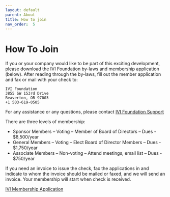 ```yaml
---
layout: default
parent: About
title: How to join
nav_order:  5
---
```


# How To Join

If you or your company would like to be part of this exciting
development, please download the IVI Foundation by-laws and membership
application (below). After reading through the by-laws, fill out the
member application and fax or mail with your check to:

```
IVI Foundation
3855 SW 153rd Drive
Beaverton, OR 97003
+1 503-619-0505
```

For any assistance or any questions, please contact [IVI Foundation Support](mailto:support@ivifoundation.org)

There are three levels of membership:

- Sponsor Members – Voting – Member of Board of Directors – Dues - $8,500/year
- General Members – Voting – Elect Board of Director Members – Dues - $1,750/year
- Associate Members – Non-voting – Attend meetings, email list – Dues - $750/year

If you need an invoice to issue the check, fax the applications in and
indicate to whom the invoice should be mailed or faxed, and we will send
an invoice. Your membership will start when check is received.

[IVI Membership Application](../assets/docs/IVI-Membership-Application-2024-10-18.docx)
